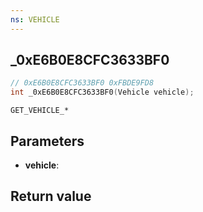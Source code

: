 ```yaml
---
ns: VEHICLE
---
```

## _0xE6B0E8CFC3633BF0

```c
// 0xE6B0E8CFC3633BF0 0xFBDE9FD8
int _0xE6B0E8CFC3633BF0(Vehicle vehicle);
```

```
GET_VEHICLE_*  
```

## Parameters
* **vehicle**: 

## Return value

